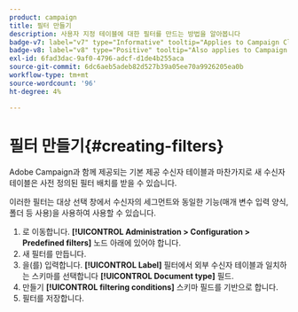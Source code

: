```yaml
---
product: campaign
title: 필터 만들기
description: 사용자 지정 테이블에 대한 필터를 만드는 방법을 알아봅니다
badge-v7: label="v7" type="Informative" tooltip="Applies to Campaign Classic v7"
badge-v8: label="v8" type="Positive" tooltip="Also applies to Campaign v8"
exl-id: 6fad3dac-9af0-4796-adcf-d1de4b255aca
source-git-commit: 6dc6aeb5adeb82d527b39a05ee70a9926205ea0b
workflow-type: tm+mt
source-wordcount: '96'
ht-degree: 4%

---
```


# 필터 만들기{#creating-filters}



Adobe Campaign과 함께 제공되는 기본 제공 수신자 테이블과 마찬가지로 새 수신자 테이블은 사전 정의된 필터 배치를 받을 수 있습니다.

이러한 필터는 대상 선택 창에서 수신자의 세그먼트와 동일한 기능(매개 변수 입력 양식, 폴더 등 사용)을 사용하여 사용할 수 있습니다.

1. 로 이동합니다. **[!UICONTROL Administration > Configuration > Predefined filters]** 노드 아래에 있어야 합니다.
1. 새 필터를 만듭니다.
1. 을(를) 입력합니다. **[!UICONTROL Label]** 필터에서 외부 수신자 테이블과 일치하는 스키마를 선택합니다 **[!UICONTROL Document type]** 필드.
1. 만들기 **[!UICONTROL filtering conditions]** 스키마 필드를 기반으로 합니다.
1. 필터를 저장합니다.

